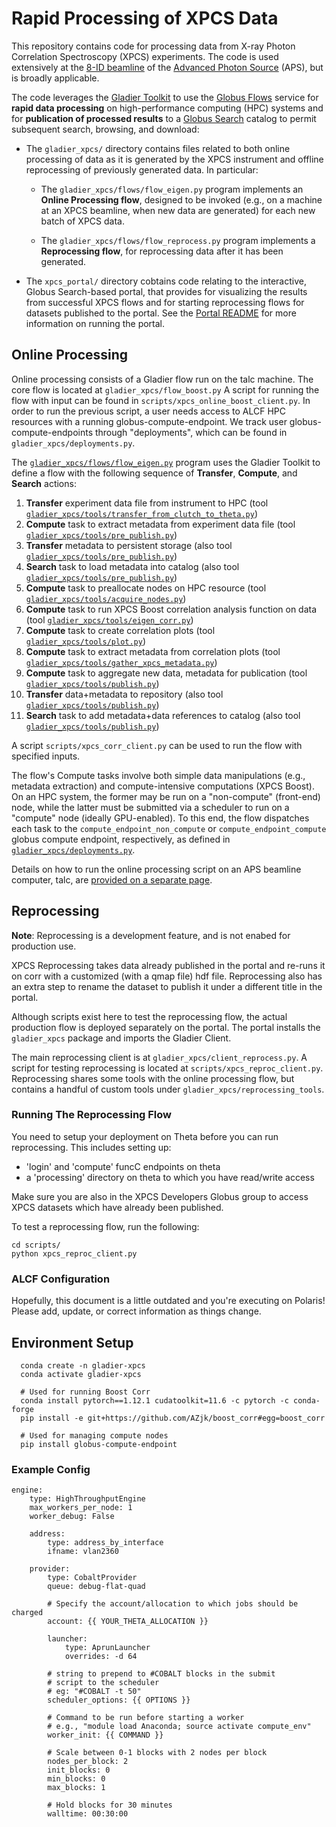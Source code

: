 # Rapid Processing of XPCS Data

This repository contains code for processing data from X-ray Photon Correlation Spectroscopy (XPCS) experiments. The code is used extensively at the [8-ID beamline](https://www.aps.anl.gov/Sector-8/8-ID) of the [Advanced Photon Source](https://www.aps.anl.gov) (APS), but is broadly applicable.

The code leverages the [Gladier Toolkit](https://gladier.readthedocs.io/en/latest/) to use the [Globus Flows](https://www.globus.org/platform/services/flows) service for **rapid data processing** on high-performance computing (HPC) systems and for **publication of processed results** to a [Globus Search](https://www.globus.org/platform/services/search) catalog to permit subsequent search, browsing, and download:

* The ``gladier_xpcs/`` directory contains files related to both online processing of data as it is generated by the XPCS instrument and offline reprocessing of previously generated data. In particular:

  * The `gladier_xpcs/flows/flow_eigen.py` program implements an **Online Processing flow**, designed to be invoked (e.g., on a machine at an XPCS beamline, when new data are generated) for each new batch of XPCS data.

  * The `gladier_xpcs/flows/flow_reprocess.py` program implements a **Reprocessing flow**, for reprocessing data after it has been generated.

* The ``xpcs_portal/`` directory cobtains code relating to the interactive, Globus Search-based portal, that provides for visualizing the results from successful XPCS flows and for starting reprocessing flows for datasets published to the portal. See the [Portal README](./xpcs_portal/README.md) for more information on running the portal.


## Online Processing

Online processing consists of a Gladier flow run on the talc machine. The core
flow is located at `gladier_xpcs/flow_boost.py` A script for running the flow with
input can be found in `scripts/xpcs_online_boost_client.py`. In order to run the previous
script, a user needs access to ALCF HPC resources with a running globus-compute-endpoint.
We track user globus-compute-endpoints through "deployments", which can be found in
`gladier_xpcs/deployments.py`.

The [`gladier_xpcs/flows/flow_eigen.py`](https://github.com/globus-gladier/gladier-xpcs/blob/main/gladier_xpcs/flows/flow_eigen.py) program uses the Gladier Toolkit to define a flow with the following sequence of **Transfer**, **Compute**, and **Search** actions:

1. **Transfer** experiment data file from instrument to HPC (tool [`gladier_xpcs/tools/transfer_from_clutch_to_theta.py`](https://github.com/globus-gladier/gladier-xpcs/blob/main/gladier_xpcs/tools/transfer_from_clutch_to_theta.py))
1. **Compute** task to extract metadata from experiment data file (tool [`gladier_xpcs/tools/pre_publish.py`](https://github.com/globus-gladier/gladier-xpcs/blob/main/gladier_xpcs/tools/pre_publish.py))
1. **Transfer** metadata to persistent storage (also tool [`gladier_xpcs/tools/pre_publish.py`](https://github.com/globus-gladier/gladier-xpcs/blob/main/gladier_xpcs/tools/pre_publish.py))
1. **Search** task to load metadata into catalog (also tool [`gladier_xpcs/tools/pre_publish.py`](https://github.com/globus-gladier/gladier-xpcs/blob/main/gladier_xpcs/tools/pre_publish.py))
1. **Compute** task to preallocate nodes on HPC resource (tool [`gladier_xpcs/tools/acquire_nodes.py`](https://github.com/globus-gladier/gladier-xpcs/blob/main/gladier_xpcs/tools/acquire_nodes.py))
1. **Compute** task to run XPCS Boost correlation analysis function on data (tool [`gladier_xpcs/tools/eigen_corr.py`](https://github.com/globus-gladier/gladier-xpcs/blob/main/gladier_xpcs/tools/eigen_corr.py))
1. **Compute** task to create correlation plots (tool [`gladier_xpcs/tools/plot.py`](https://github.com/globus-gladier/gladier-xpcs/blob/main/gladier_xpcs/tools/plot.py))
1. **Compute** task to extract metadata from correlation plots (tool [`gladier_xpcs/tools/gather_xpcs_metadata.py`](https://github.com/globus-gladier/gladier-xpcs/blob/main/gladier_xpcs/tools/gather_xpcs_metadata.py))
1. **Compute** task to aggregate new data, metadata for publication (tool [`gladier_xpcs/tools/publish.py`](https://github.com/globus-gladier/gladier-xpcs/blob/main/gladier_xpcs/tools/publish.py))
1. **Transfer** data+metadata to repository (also tool [`gladier_xpcs/tools/publish.py`](https://github.com/globus-gladier/gladier-xpcs/blob/main/gladier_xpcs/tools/publish.py))
1. **Search** task to add metadata+data references to catalog (also tool [`gladier_xpcs/tools/publish.py`](https://github.com/globus-gladier/gladier-xpcs/blob/main/gladier_xpcs/tools/publish.py))

A script `scripts/xpcs_corr_client.py` can be used to run the flow with specified inputs.

The flow's Compute tasks involve both simple data manipulations (e.g., metadata extraction) and compute-intensive computations (XPCS Boost). On an HPC system, the former may be run on a "non-compute" (front-end) node, while the latter must be submitted via a scheduler to run on a "compute" node (ideally GPU-enabled). To this end, the flow dispatches each task to the `compute_endpoint_non_compute` or `compute_endpoint_compute` globus compute endpoint, respectively, as defined in [`gladier_xpcs/deployments.py`](https://github.com/globus-gladier/gladier-xpcs/blob/main/gladier_xpcs/deployments.py).

Details on how to run the online processing script on an APS beamline computer, talc, are [provided on a separate page](https://github.com/globus-gladier/gladier-xpcs/blob/main/scripts/online-processing.md).

## Reprocessing

**Note**: Reprocessing is a development feature, and is not enabed for production use.

XPCS Reprocessing takes data already published in the portal and re-runs it on corr with
a customized (with a qmap file) hdf file. Reprocessing also has an extra step to rename
the dataset to publish it under a different title in the portal.


Although scripts exist here to test the reprocessing flow, the actual production flow is
deployed separately on the portal. The portal installs the `gladier_xpcs` package and
imports the Gladier Client.

The main reprocessing client is at `gladier_xpcs/client_reprocess.py`. A script for
testing reprocessing is located at `scripts/xpcs_reproc_client.py`. Reprocessing
shares some tools with the online processing flow, but contains a handful of custom
tools under `gladier_xpcs/reprocessing_tools`.

### Running The Reprocessing Flow

You need to setup your deployment on Theta before you can run reprocessing. This includes
setting up:

* 'login' and 'compute' funcC endpoints on theta
* a 'processing' directory on theta to which you have read/write access

Make sure you are also in the XPCS Developers Globus group to access XPCS datasets which
have already been published.

To test a reprocessing flow, run the following:

```
cd scripts/
python xpcs_reproc_client.py
```

### ALCF Configuration

Hopefully, this document is a little outdated and you're executing on Polaris!
Please add, update, or correct information as things change.

## Environment Setup

```
  conda create -n gladier-xpcs
  conda activate gladier-xpcs

  # Used for running Boost Corr
  conda install pytorch==1.12.1 cudatoolkit=11.6 -c pytorch -c conda-forge
  pip install -e git+https://github.com/AZjk/boost_corr#egg=boost_corr

  # Used for managing compute nodes
  pip install globus-compute-endpoint
```

### Example Config

```
engine:
    type: HighThroughputEngine
    max_workers_per_node: 1
    worker_debug: False

    address:
        type: address_by_interface
        ifname: vlan2360

    provider:
        type: CobaltProvider
        queue: debug-flat-quad

        # Specify the account/allocation to which jobs should be charged
        account: {{ YOUR_THETA_ALLOCATION }}

        launcher:
            type: AprunLauncher
            overrides: -d 64

        # string to prepend to #COBALT blocks in the submit
        # script to the scheduler
        # eg: "#COBALT -t 50"
        scheduler_options: {{ OPTIONS }}

        # Command to be run before starting a worker
        # e.g., "module load Anaconda; source activate compute_env"
        worker_init: {{ COMMAND }}

        # Scale between 0-1 blocks with 2 nodes per block
        nodes_per_block: 2
        init_blocks: 0
        min_blocks: 0
        max_blocks: 1

        # Hold blocks for 30 minutes
        walltime: 00:30:00

```